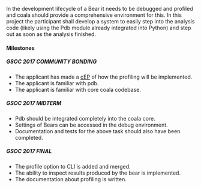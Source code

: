 In the development lifecycle of a Bear it needs to be debugged and profiled
and coala should provide a comprehensive environment
for this. In this project the participant shall develop a system to easily
step into the analysis code (likely using the Pdb module already integrated
into Python) and step out as soon as the analysis finished.

#### Milestones

##### GSOC 2017 COMMUNITY BONDING

* The applicant has made a [cEP](https://coala.io/cep) of how the profiling
  will be implemented.
* The applicant is familiar with pdb.
* The applicant is familiar with core coala codebase.

##### GSOC 2017 MIDTERM

* Pdb should be integrated completely into the coala core.
* Settings of Bears can be accessed in the debug environment.
* Documentation and tests for the above task should also have been completed.

##### GSOC 2017 FINAL

* The profile option to CLI is added and merged.
* The ability to inspect results produced by the bear is implemented.
* The documentation about profiling is written.
